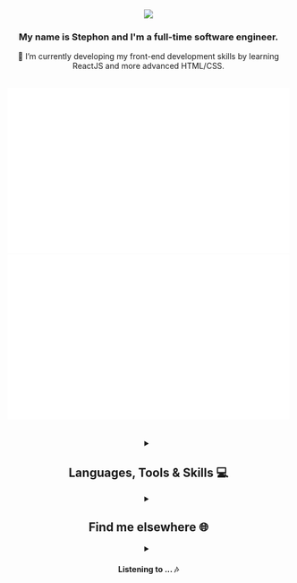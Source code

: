 <div align="center">
    <img src="https://i.imgur.com/OCyDQuP.png" align="center" style="width: 50%" />
</div>  
  

### <div align="center">My name is Stephon and I'm a full-time software engineer.</div>  
<div align="center">🌱 I’m currently developing my front-end development skills by learning ReactJS and more advanced HTML/CSS.</div>

<br/>

<div align="center">  
    
![](https://github.com/stefonrose/github-stats-transparent/blob/output/generated/overview.svg)
![](https://github.com/stefonrose/github-stats-transparent/blob/output/generated/languages.svg)
    
</div>

<br/>

<details align="center"> 
<summary>
    
## Languages, Tools & Skills :computer:

</summary>
    
<br/>

<div>
<img src="https://cdn.jsdelivr.net/gh/devicons/devicon/icons/python/python-original.svg" alt="Python" height="100" />
<img src="https://cdn.jsdelivr.net/gh/devicons/devicon/icons/java/java-original.svg" alt="Java" height="100" />
<img src="https://cdn.jsdelivr.net/gh/devicons/devicon/icons/swift/swift-original.svg" aly="Swift" height="100" />
</div>
    
<br/>

<div>
<img src="https://cdn.jsdelivr.net/gh/devicons/devicon/icons/html5/html5-original.svg" alt="HTML" height="50" />
<img src="https://cdn.jsdelivr.net/gh/devicons/devicon/icons/css3/css3-original.svg" alt="CSS" height="50" />
<img src="https://cdn.jsdelivr.net/gh/devicons/devicon/icons/javascript/javascript-original.svg" alt="JavaScript" height="50" />
<img src="https://cdn.jsdelivr.net/gh/devicons/devicon/icons/bootstrap/bootstrap-original.svg" alt="Bootstrap" height="50" />
<img src="https://cdn.jsdelivr.net/gh/devicons/devicon/icons/react/react-original.svg" alt="React" height="50" />
</div>
    
<br/>

<div>
          
<img src="https://cdn.jsdelivr.net/gh/devicons/devicon/icons/spring/spring-original.svg" alt="Spring" height="50" />  
<img src="https://cdn.jsdelivr.net/gh/devicons/devicon/icons/mysql/mysql-original.svg" alt="MySQL" height="50" />
<img src="https://cdn.jsdelivr.net/gh/devicons/devicon/icons/git/git-original.svg" alt="Git" height="50" />  
</div>
 
</details>
 
<details align="center"> 
<summary>

## Find me elsewhere :globe_with_meridians:
    
</summary>
    
<br/>
    
<a href="https://linkedin.com/in/sfonrose" target="_blank">
<img src=https://img.shields.io/badge/linkedin-%231E77B5.svg?&style=for-the-badge&logo=linkedin&logoColor=white alt=linkedin style="margin-bottom: 5px;" />
</a>  
    
</details>

<details align="center"> 
<summary>

#### Listening to ... 🎶
    
</summary>
    
<br/>

<div align="center">
<img src="https://spotify-github-profile.vercel.app/api/view?uid=stefonrose1&cover_image=true&theme=default&bar_color_cover=true" />
</div>
</details>

<!---
stefonrose/stefonrose is a ✨ special ✨ repository because its `README.md` (this file) appears on your GitHub profile.
You can click the Preview link to take a look at your changes.
--->
